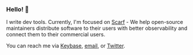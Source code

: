 ### Hello! 👋

I write dev tools. Currently, I'm focused on [Scarf](https://scarf.sh) - We help open-source maintainers distribute software to their users with better observability and connect them to their commercial users.

You can reach me via [Keybase](https://keybase.io/aviaviavi), [email](mailto:mail@avi.press), or [Twitter](twitter.com/avi_press).
